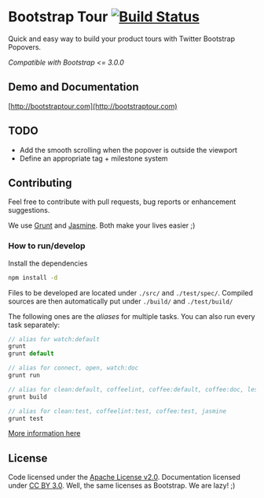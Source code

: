 # Bootstrap Tour [![Build Status](https://travis-ci.org/sorich87/bootstrap-tour.png)](https://travis-ci.org/sorich87/bootstrap-tour)

Quick and easy way to build your product tours with Twitter Bootstrap Popovers.

*Compatible with Bootstrap <= 3.0.0*

## Demo and Documentation ##
[http://bootstraptour.com](http://bootstraptour.com)

## TODO ##
- Add the smooth scrolling when the popover is outside the viewport
- Define an appropriate tag + milestone system

## Contributing ##
Feel free to contribute with pull requests, bug reports or enhancement suggestions.

We use [Grunt](http://gruntjs.com/) and [Jasmine](http://pivotal.github.io/jasmine/). Both make your lives easier ;)

### How to run/develop

Install the dependencies

```bash
npm install -d
```

Files to be developed are located under `./src/` and `./test/spec/`.
Compiled sources are then automatically put under `./build/` and `./test/build/`

The following ones are the _aliases_ for multiple tasks. You can also run every task separately:

```javascript
// alias for watch:default
grunt
grunt default

// alias for connect, open, watch:doc
grunt run

// alias for clean:default, coffeelint, coffee:default, coffee:doc, less, uglify, copy
grunt build

// alias for clean:test, coffeelint:test, coffee:test, jasmine
grunt test
```

[More information here](http://bootstraptour.com/#grunt-usage)

## License ##
Code licensed under the [Apache License v2.0](http://www.apache.org/licenses/LICENSE-2.0).
Documentation licensed under [CC BY 3.0](http://creativecommons.org/licenses/by/3.0/).
Well, the same licenses as Bootstrap. We are lazy! ;)
